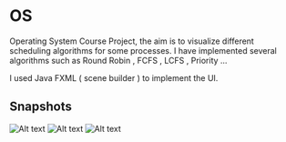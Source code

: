 # OS
Operating System Course Project, the aim is to visualize different scheduling algorithms for some processes. 
I have implemented several algorithms such as Round Robin , FCFS , LCFS , Priority ... 

I used Java FXML ( scene builder ) to implement the UI.
## Snapshots
![Alt text](https://github.com/yahyashqair/OS/blob/main/s1.JPG?raw=true "Title")
![Alt text](https://github.com/yahyashqair/OS/blob/main/s2.JPG?raw=true "Title")
![Alt text](https://github.com/yahyashqair/OS/blob/main/s3.JPG?raw=true "Title")
